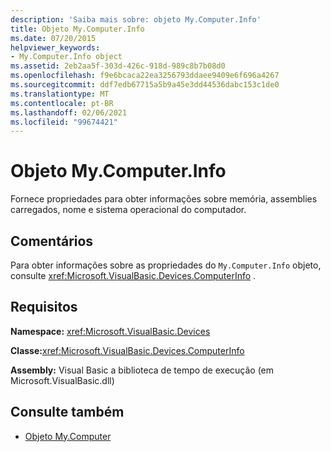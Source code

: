 ```yaml
---
description: 'Saiba mais sobre: objeto My.Computer.Info'
title: Objeto My.Computer.Info
ms.date: 07/20/2015
helpviewer_keywords:
- My.Computer.Info object
ms.assetid: 2eb2aa5f-303d-426c-918d-989c8b7b08d0
ms.openlocfilehash: f9e6bcaca22ea3256793ddaee9409e6f696a4267
ms.sourcegitcommit: ddf7edb67715a5b9a45e3dd44536dabc153c1de0
ms.translationtype: MT
ms.contentlocale: pt-BR
ms.lasthandoff: 02/06/2021
ms.locfileid: "99674421"
---
```

# <a name="mycomputerinfo-object"></a>Objeto My.Computer.Info

Fornece propriedades para obter informações sobre memória, assemblies carregados, nome e sistema operacional do computador.  
  
## <a name="remarks"></a>Comentários  

 Para obter informações sobre as propriedades do `My.Computer.Info` objeto, consulte <xref:Microsoft.VisualBasic.Devices.ComputerInfo> .  
  
## <a name="requirements"></a>Requisitos  

 **Namespace:** <xref:Microsoft.VisualBasic.Devices>  
  
 **Classe:**<xref:Microsoft.VisualBasic.Devices.ComputerInfo>  
  
 **Assembly:** Visual Basic a biblioteca de tempo de execução (em Microsoft.VisualBasic.dll)  
  
## <a name="see-also"></a>Consulte também

- [Objeto My.Computer](my-computer-object.md)
